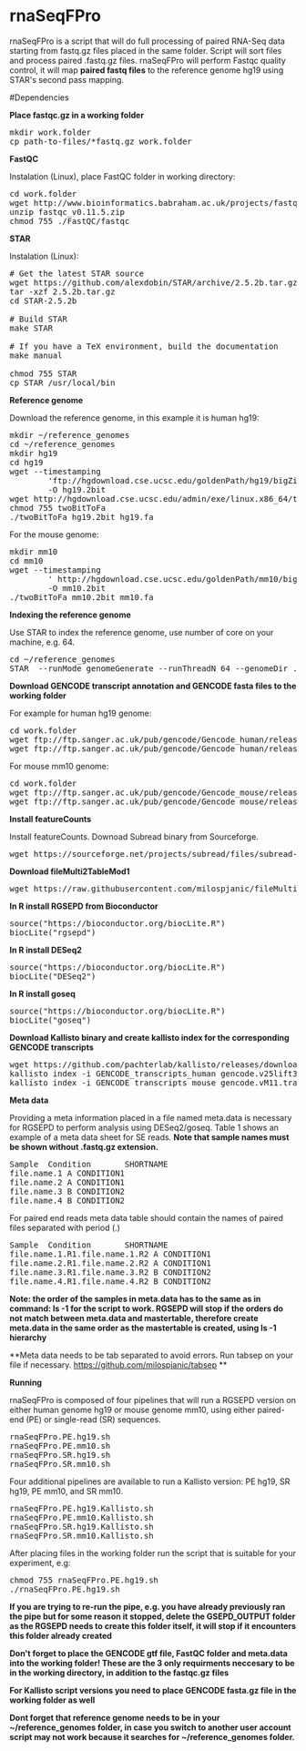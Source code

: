 # rnaSeqFPro

rnaSeqFPro is a script that will do full processing of paired RNA-Seq data starting from fastq.gz files placed in the same folder. Script will sort files and process paired .fastq.gz files. rnaSeqFPro will perform Fastqc quality control, it will map **paired fastq files** to the reference genome hg19 using STAR's second pass mapping.

#Dependencies

**Place fastqc.gz in a working folder**

<pre>
mkdir work.folder
cp path-to-files/*fastq.gz work.folder
</pre>

**FastQC**

Instalation (Linux), place FastQC folder in working directory:

<pre>
cd work.folder
wget http://www.bioinformatics.babraham.ac.uk/projects/fastqc/fastqc_v0.11.5.zip
unzip fastqc_v0.11.5.zip
chmod 755 ./FastQC/fastqc
</pre>

**STAR**

Instalation (Linux):

<pre>
# Get the latest STAR source
wget https://github.com/alexdobin/STAR/archive/2.5.2b.tar.gz
tar -xzf 2.5.2b.tar.gz
cd STAR-2.5.2b

# Build STAR
make STAR

# If you have a TeX environment, build the documentation
make manual

chmod 755 STAR
cp STAR /usr/local/bin
</pre>

**Reference genome**

Download the reference genome, in this example it is human hg19:

<pre>
mkdir ~/reference_genomes
cd ~/reference_genomes
mkdir hg19
cd hg19
wget --timestamping 
        'ftp://hgdownload.cse.ucsc.edu/goldenPath/hg19/bigZips/hg19.2bit ' 
        -O hg19.2bit 
wget http://hgdownload.cse.ucsc.edu/admin/exe/linux.x86_64/twoBitToFa
chmod 755 twoBitToFa
./twoBitToFa hg19.2bit hg19.fa
</pre>

For the mouse genome:

<pre>
mkdir mm10
cd mm10
wget --timestamping 
        ' http://hgdownload.cse.ucsc.edu/goldenPath/mm10/bigZips/mm10.2bit' 
        -O mm10.2bit 	
./twoBitToFa mm10.2bit mm10.fa
</pre>

**Indexing the reference genome**

Use STAR to index the reference genome, use number of core on your machine, e.g. 64.
<pre>
cd ~/reference_genomes
STAR  --runMode genomeGenerate --runThreadN 64 --genomeDir ./ --genomeFastaFiles hg19.fa
</pre>

**Download GENCODE transcript annotation and GENCODE fasta files to the working folder**

For example for human hg19 genome:
<pre>
cd work.folder
wget ftp://ftp.sanger.ac.uk/pub/gencode/Gencode_human/release_25/GRCh37_mapping/gencode.v25lift37.annotation.gtf.gz
wget ftp://ftp.sanger.ac.uk/pub/gencode/Gencode_human/release_25/GRCh37_mapping/gencode.v25lift37.transcripts.fa.gz
</pre>

For mouse mm10 genome:
<pre>
cd work.folder
wget ftp://ftp.sanger.ac.uk/pub/gencode/Gencode_mouse/release_M11/gencode.vM11.annotation.gtf.gz
wget ftp://ftp.sanger.ac.uk/pub/gencode/Gencode_mouse/release_M11/gencode.vM11.transcripts.fa.gz
</pre>

**Install featureCounts**

Install featureCounts. Downoad Subread binary from Sourceforge.
<pre>
wget https://sourceforge.net/projects/subread/files/subread-1.5.1/subread-1.5.1-Linux-x86_64.tar.gz/download
</pre>

**Download fileMulti2TableMod1**

<pre>
wget https://raw.githubusercontent.com/milospjanic/fileMulti2TableMod1/master/fileMulti2TableMod1.awk
</pre>	

**In R install RGSEPD from Bioconductor**

<pre>
source("https://bioconductor.org/biocLite.R")
biocLite("rgsepd")
</pre>

**In R install DESeq2**

<pre>
source("https://bioconductor.org/biocLite.R")
biocLite("DESeq2")
</pre>

**In R install goseq**

<pre>
source("https://bioconductor.org/biocLite.R")
biocLite("goseq")
</pre>

**Download Kallisto binary and create kallisto index for the corresponding GENCODE transcripts**

<pre>
wget https://github.com/pachterlab/kallisto/releases/download/v0.43.0/kallisto_linux-v0.43.0.tar.gz
kallisto index -i GENCODE_transcripts_human gencode.v25lift37.transcripts.fa.gz
kallisto index -i GENCODE_transcripts_mouse gencode.vM11.transcripts.fa.gz
</pre>

**Meta data**

Providing a meta information placed in a file named meta.data is necessary for RGSEPD to perform analysis using DESeq2/goseq. Table 1 shows an example of a meta data sheet for SE reads. **Note that sample names must be shown without .fastq.gz extension.**

<pre>
Sample  Condition       SHORTNAME
file.name.1 A CONDITION1
file.name.2 A CONDITION1
file.name.3 B CONDITION2
file.name.4 B CONDITION2
</pre>

For paired end reads meta data table should contain the names of paired files separated with period (.)

<pre>
Sample  Condition       SHORTNAME
file.name.1.R1.file.name.1.R2 A CONDITION1
file.name.2.R1.file.name.2.R2 A CONDITION1
file.name.3.R1.file.name.3.R2 B CONDITION2
file.name.4.R1.file.name.4.R2 B CONDITION2
</pre>

**Note: the order of the samples in meta.data has to the same as in command: ls -1 for the script to work. RGSEPD will stop if the orders do not match between meta.data and mastertable, therefore create meta.data in the same order as the mastertable is created, using ls -1 hierarchy**

**Meta data needs to be tab separated to avoid errors. Run tabsep on your file if necessary.
https://github.com/milospjanic/tabsep **

**Running**

rnaSeqFPro is composed of four pipelines that will run a RGSEPD version on either human genome hg19 or mouse genome mm10, using either paired-end (PE) or single-read (SR) sequences. 

<pre>
rnaSeqFPro.PE.hg19.sh
rnaSeqFPro.PE.mm10.sh
rnaSeqFPro.SR.hg19.sh
rnaSeqFPro.SR.mm10.sh
</pre>

Four additional pipelines are available to run a Kallisto version: PE hg19, SR hg19, PE mm10, and SR mm10. 

<pre>
rnaSeqFPro.PE.hg19.Kallisto.sh
rnaSeqFPro.PE.mm10.Kallisto.sh
rnaSeqFPro.SR.hg19.Kallisto.sh
rnaSeqFPro.SR.mm10.Kallisto.sh
</pre>

After placing files in the working folder run the script that is suitable for your experiment, e.g: 

<pre>
chmod 755 rnaSeqFPro.PE.hg19.sh
./rnaSeqFPro.PE.hg19.sh
</pre>

**If you are trying to re-run the pipe, e.g. you have already previously ran the pipe but for some reason it stopped, delete the GSEPD_OUTPUT folder as the RGSEPD needs to create this folder itself, it will stop if it encounters this folder already created** 

**Don't forget to place the GENCODE gtf file, FastQC folder and meta.data into the working folder! These are the 3 only requirments neccesary to be in the working directory, in addition to the fastqc.gz files**

**For Kallisto script versions you need to place GENCODE fasta.gz file in the working folder as well**

**Dont forget that reference genome needs to be in your ~/reference_genomes folder, in case you switch to another user account script may not work because it searches for ~/reference_genomes folder.**
